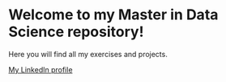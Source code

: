 # Welcome to my Master in Data Science repository!

Here you will find all my exercises and projects.

[My LinkedIn profile](www.linkedin.com/in/koldopina)

